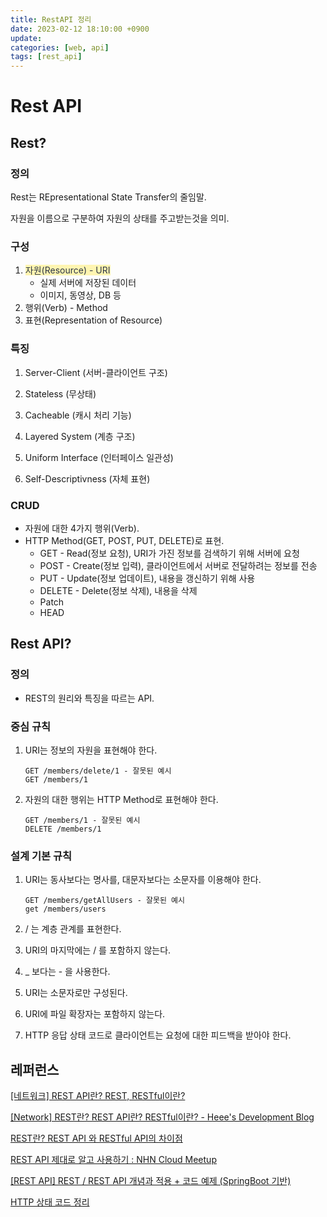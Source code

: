 ```yaml
---
title: RestAPI 정리
date: 2023-02-12 18:10:00 +0900
update:
categories: [web, api]
tags: [rest_api]  
---
```


# Rest API

## Rest?

### 정의

Rest는 REpresentational State Transfer의 줄임말.

자원을 이름으로 구분하여 자원의 상태를 주고받는것을 의미.

### 구성

1. <span style="background: #fff5b1;color: #2D3748">자원(Resource) - URI</span>
    * 실제 서버에 저장된 데이터
    * 이미지, 동영상, DB 등
2. 행위(Verb) - Method
3. 표현(Representation of Resource)

### 특징

1. Server-Client (서버-클라이언트 구조)

2. Stateless (무상태)
3. Cacheable (캐시 처리 기능)
4. Layered System (계층 구조)
5. Uniform Interface (인터페이스 일관성)
6. Self-Descriptivness (자체 표현)

### CRUD

- 자원에 대한 4가지 행위(Verb).
- HTTP Method(GET, POST, PUT, DELETE)로 표현.
    - GET - Read(정보 요청), URI가 가진 정보를 검색하기 위해 서버에 요청
    - POST - Create(정보 입력), 클라이언트에서 서버로 전달하려는 정보를 전송
    - PUT - Update(정보 업데이트), 내용을 갱신하기 위해 사용
    - DELETE - Delete(정보 삭제), 내용을 삭제
    - Patch
    - HEAD

## Rest API?

### 정의

- REST의 원리와 특징을 따르는 API.

### 중심 규칙

1. URI는 정보의 자원을 표현해야 한다.

    ```
    GET /members/delete/1 - 잘못된 예시
    GET /members/1
    ```

2. 자원의 대한 행위는 HTTP Method로 표현해야 한다.

    ```
    GET /members/1 - 잘못된 예시
    DELETE /members/1
    ```

### 설계 기본 규칙

1. URI는 동사보다는 명사를, 대문자보다는 소문자를 이용해야 한다.

    ```
    GET /members/getAllUsers - 잘못된 예시
    get /members/users
    ```

2. / 는 계층 관계를 표현한다.

3. URI의 마지막에는 / 를 포함하지 않는다.

4. _ 보다는 - 을 사용한다.

5. URI는 소문자로만 구성된다.

6. URI에 파일 확장자는 포함하지 않는다.

7. HTTP 응답 상태 코드로 클라이언트는 요청에 대한 피드백을 받아야 한다.

## 레퍼런스

[[네트워크] REST API란? REST, RESTful이란?](https://khj93.tistory.com/entry/%EB%84%A4%ED%8A%B8%EC%9B%8C%ED%81%AC-REST-API%EB%9E%80-REST-RESTful%EC%9D%B4%EB%9E%80)

[[Network] REST란? REST API란? RESTful이란? - Heee's Development Blog](https://gmlwjd9405.github.io/2018/09/21/rest-and-restful.html)

[REST란? REST API 와 RESTful API의 차이점](https://dev-coco.tistory.com/97)

[REST API 제대로 알고 사용하기 : NHN Cloud Meetup](https://meetup.toast.com/posts/92)

[[REST API] REST / REST API 개념과 적용 + 코드 예제 (SpringBoot 기반)](https://creamilk88.tistory.com/184)

[HTTP 상태 코드 정리](https://www.whatap.io/ko/blog/40/)